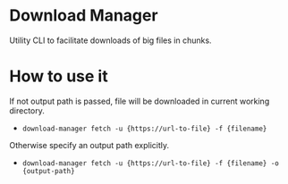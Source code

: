 
# Download Manager

Utility CLI to facilitate downloads of big files in chunks.

# How to use it

If not output path is passed, file will be downloaded in current working directory.

- `download-manager fetch -u {https://url-to-file} -f {filename}`

Otherwise specify an output path explicitly.

- `download-manager fetch -u {https://url-to-file} -f {filename} -o {output-path}`
